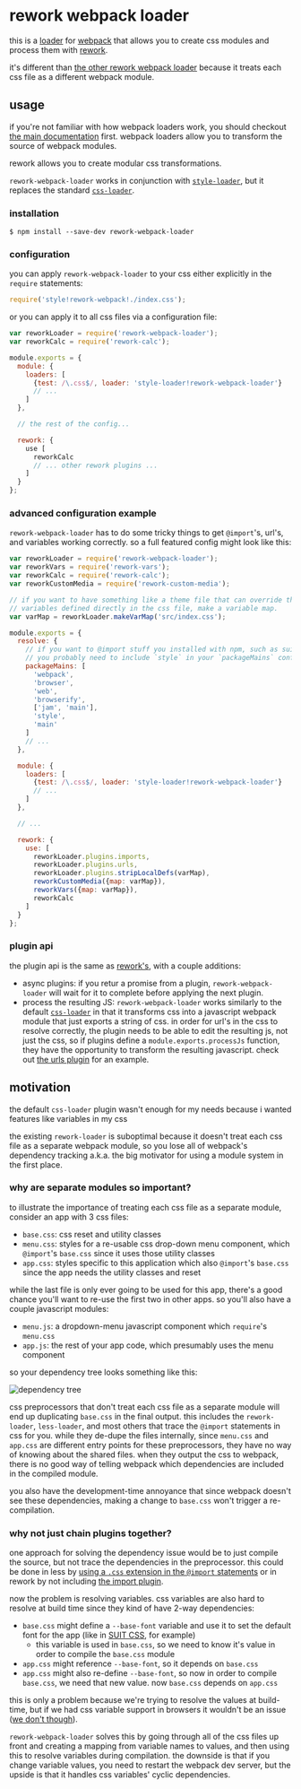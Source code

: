 # rework webpack loader

this is a [loader][] for [webpack][] that allows you to create css modules and
process them with [rework][].

it's different than [the other rework webpack loader][other] because it treats
each css file as a different webpack module.

## usage

if you're not familiar with how webpack loaders work, you should checkout [the
main documentation][loaders] first. webpack loaders allow you to transform the
source of webpack modules.

rework allows you to create modular css transformations.

`rework-webpack-loader` works in conjunction with
[`style-loader`][style-loader], but it replaces the standard
[`css-loader`][css-loader].

### installation

```text
$ npm install --save-dev rework-webpack-loader
```

### configuration

you can apply `rework-webpack-loader` to your css either explicitly in the
`require` statements:

```js
require('style!rework-webpack!./index.css');
```

or you can apply it to all css files via a configuration file:

```js
var reworkLoader = require('rework-webpack-loader');
var reworkCalc = require('rework-calc');

module.exports = {
  module: {
    loaders: [
      {test: /\.css$/, loader: 'style-loader!rework-webpack-loader'}
      // ...
    ]
  },

  // the rest of the config...

  rework: {
    use [
      reworkCalc
      // ... other rework plugins ...
    ]
  }
};
```

### advanced configuration example

`rework-webpack-loader` has to do some tricky things to get `@import`'s, url's,
and variables working correctly. so a full featured config might look like
this:

```js
var reworkLoader = require('rework-webpack-loader');
var reworkVars = require('rework-vars');
var reworkCalc = require('rework-calc');
var reworkCustomMedia = require('rework-custom-media');

// if you want to have something like a theme file that can override the css
// variables defined directly in the css file, make a variable map.
var varMap = reworkLoader.makeVarMap('src/index.css');

module.exports = {
  resolve: {
    // if you want to @import stuff you installed with npm, such as suit css,
    // you probably need to include `style` in your `packageMains` config
    packageMains: [
      'webpack',
      'browser',
      'web',
      'browserify',
      ['jam', 'main'],
      'style',
      'main'
    ]
    // ...
  },

  module: {
    loaders: [
      {test: /\.css$/, loader: 'style-loader!rework-webpack-loader'}
      // ...
    ]
  },

  // ...

  rework: {
    use: [
      reworkLoader.plugins.imports,
      reworkLoader.plugins.urls,
      reworkLoader.plugins.stripLocalDefs(varMap),
      reworkCustomMedia({map: varMap}),
      reworkVars({map: varMap}),
      reworkCalc
    ]
  }
};
```

### plugin api

the plugin api is the same as [rework's][reworkplugins], with a couple
additions:

- async plugins: if you retur a promise from a plugin, `rework-webpack-loader`
  will wait for it to complete before applying the next plugin.
- process the resulting JS: `rework-webpack-loader` works similarly to the
  default [`css-loader`][css-loader] in that it transforms css into a
  javascript webpack module that just exports a string of css. in order for
  url's in the css to resolve correctly, the plugin needs to be able to edit
  the resulting js, not just the css, so if plugins define a
  `module.exports.processJs` function, they have the opportunity to transform
  the resulting javascript. check out [the urls plugin][urlplugin] for an
  example.

## motivation

the default `css-loader` plugin wasn't enough for my needs because i wanted
features like variables in my css

the existing `rework-loader` is suboptimal because it doesn't treat each css
file as a separate webpack module, so you lose all of webpack's dependency
tracking a.k.a. the big motivator for using a module system in the first place.

### why are separate modules so important?

to illustrate the importance of treating each css file as a separate module,
consider an app with 3 css files:

- `base.css`: css reset and utility classes
- `menu.css`: styles for a re-usable css drop-down menu component, which
  `@import`'s `base.css` since it uses those utility classes
- `app.css`: styles specific to this application which also `@import`'s
  `base.css` since the app needs the utility classes and reset


while the last file is only ever going to be used for this app, there's a good
chance you'll want to re-use the first two in other apps. so you'll also have a couple javascript modules:

- `menu.js`: a dropdown-menu javascript component which `require`'s `menu.css`
- `app.js`: the rest of your app code, which presumably uses the menu component

so your dependency tree looks something like this:

![dependency tree][deptree]

css preprocessors that don't treat each css file as a separate module will end
up duplicating `base.css` in the final output. this includes the
`rework-loader`, `less-loader`, and most others that trace the `@import`
statements in css for you. while they de-dupe the files internally, since
`menu.css` and `app.css` are different entry points for these preprocessors,
they have no way of knowing about the shared files. when they output the css to
webpack, there is no good way of telling webpack which dependencies are
included in the compiled module.

you also have the development-time annoyance that since webpack doesn't see
these dependencies, making a change to `base.css` won't trigger a
re-compilation.

### why not just chain plugins together?

one approach for solving the dependency issue would be to just compile the
source, but not trace the dependencies in the preprocessor. this could be done
in less by [using a `.css` extension in the `@import` statements](lessimport)
or in rework by not including [the import plugin][reworkimport].

now the problem is resolving variables. css variables are also hard to resolve
at build time since they kind of have 2-way dependencies:

- `base.css` might define a `--base-font` variable and use it to set the
  default font for the app (like in [SUIT CSS][suitbase], for example)
  - this variable is used in `base.css`, so we need to know it's value in order
    to compile the `base.css` module
- `app.css` might reference `--base-font`, so it depends on `base.css`
- `app.css` might also re-define `--base-font`, so now in order to compile
  `base.css`, we need that new value. now `base.css` depends on `app.css`

this is only a problem because we're trying to resolve the values at
build-time, but if we had css variable support in browsers it wouldn't be an
issue ([we don't though][caniusecssvars]).

`rework-webpack-loader` solves this by going through all of the css files up
front and creating a mapping from variable names to values, and then using this
to resolve variables during compilation. the downside is that if you change
variable values, you need to restart the webpack dev server, but the upside is
that it handles css variables' cyclic dependencies.

[loader]: http://webpack.github.io/docs/using-loaders.html
[webpack]: http://webpack.github.io
[rework]: https://github.com/reworkcss/rework
[other]: https://github.com/okonet/rework-loader
[loaders]: http://webpack.github.io/docs/using-loaders.html
[style-loader]: https://github.com/webpack/style-loader
[css-loader]: https://github.com/webpack/css-loader
[suit]: http://suitcss.github.io
[urlplugin]: https://github.com/aaronj1335/rework-webpack-loader/blob/master/lib/plugins/urls.js
[reworkplugins]: https://github.com/reworkcss/rework#plugins
[deptree]: https://i.cloudup.com/_kWP7nyC8_-3000x3000.png
[lessimport]: http://lesscss.org/features/#import-directives-feature
[reworkimport]: https://github.com/reworkcss/rework-import
[suitbase]: https://github.com/suitcss/base/blob/5c8886c4441cdfbf1b28d9ae9810ba907f2a193c/lib/base.css#L4
[caniusecssvars]: http://caniuse.com/#feat=css-variables
